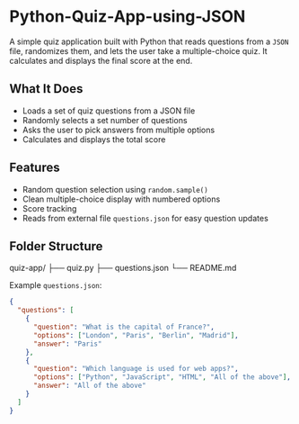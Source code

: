# Python-Quiz-App-using-JSON
A simple quiz application built with Python that reads questions from a `JSON` file, randomizes them, and lets the user take a multiple-choice quiz. It calculates and displays the final score at the end.

## What It Does

- Loads a set of quiz questions from a JSON file
- Randomly selects a set number of questions
- Asks the user to pick answers from multiple options
- Calculates and displays the total score

## Features

- Random question selection using `random.sample()`
- Clean multiple-choice display with numbered options
- Score tracking
- Reads from external file `questions.json` for easy question updates

## Folder Structure

quiz-app/
├── quiz.py
├── questions.json
└── README.md


Example `questions.json`:
```json
{
  "questions": [
    {
      "question": "What is the capital of France?",
      "options": ["London", "Paris", "Berlin", "Madrid"],
      "answer": "Paris"
    },
    {
      "question": "Which language is used for web apps?",
      "options": ["Python", "JavaScript", "HTML", "All of the above"],
      "answer": "All of the above"
    }
  ]
}
